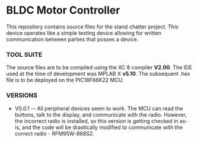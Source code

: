 # BLDC Motor Controller #

This repository contains source files for the stand chatter project.  This device operates like a simple texting device allowing for written communication between parties that posses a device.  

### TOOL SUITE ###

The source files are to be compiled using the XC 8 compiler **V2.00**.  The IDE used at the time of development was MPLAB X **v5.10**.  The subsequent .hex file is to be deployed on the PIC18F66K22 MCU.  

### VERSIONS ###
* V0.0.1 -- All peripheral devices seem to work.  The MCU can read the buttons, talk to the display, and communicate with the radio.  However, the incorrect radio is installed, so this version is getting checked in as-is, and the code will be drastically modified to communicate with the correct radio - RFM95W-868S2.